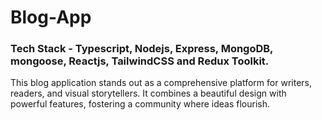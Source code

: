# Blog-App

### Tech Stack - Typescript, Nodejs, Express, MongoDB, mongoose, Reactjs, TailwindCSS and Redux Toolkit.

This blog application stands out as a comprehensive platform for writers, readers, and visual storytellers. It combines a beautiful design with powerful features, fostering a community where ideas flourish.
